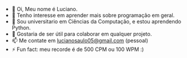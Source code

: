- 👋 Oi, Meu nome é Luciano.
- 👀 Tenho interesse em aprender mais sobre programação em geral.
- 🌱 Sou universitario em Ciências da Computação, e estou aprendendo Python.
- 💞️ Gostaria de ser útil para colaborar em qualquer projeto.
- 📫 Me contate em lucianosaulo05@gmail.com (pessoal)
- ⚡ Fun fact: meu recorde é de 500 CPM ou 100 WPM :)
